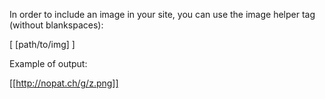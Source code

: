 In order to include an image in your site, you can use the image helper tag (without blankspaces):

[ [path/to/img] ]



Example of output:

[[http://nopat.ch/g/z.png]]